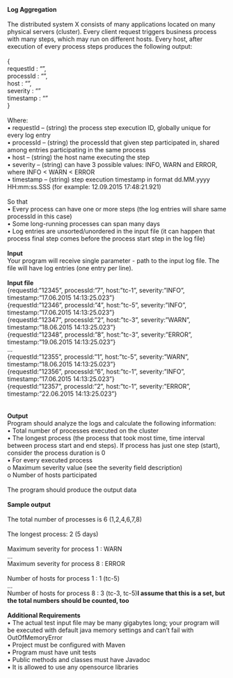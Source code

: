 <br><br>
<strong>Log Aggregation</strong>
<br><br>
The distributed system X consists of many applications located on many physical servers (cluster). Every client request triggers business process with many steps, which may run on different hosts. Every host, after execution of every process steps produces the following output:<br><br>
{<br>
	requestId : “”,<br>
	processId : “”,<br>
	host : “”,<br>
	severity : “”<br>
timestamp : “”<br>
}<br><br>
Where:<br>
•	requestId – (string) the process step execution ID, globally unique for every log entry<br>
•	processId – (string) the processId that given step participated in, shared among entries participating in the same process<br>
•	host – (string) the host name executing the step<br>
•	severity – (string) can have 3 possible values: INFO, WARN and ERROR, where INFO < WARN < ERROR<br>
•	timestamp – (string) step execution timestamp in format dd.MM.yyyy HH:mm:ss.SSS (for example: 12.09.2015 17:48:21.921)<br><br>
So that<br>
•	Every process can have one or more steps (the log entries will share same processId in this case)<br>
•	Some long-running processes can span many days<br>
•	Log entries are unsorted/unordered in the input file (it can happen that process final step comes before the process start step in the log file)<br><br>
<strong>Input</strong><br>
Your program will receive single parameter - path to the input log file. The file will have log entries (one entry per line). <br><br>
<strong>Input file</strong><br>
{requestId:”12345”, processId:”7”, host:”tc-1”, severity:”INFO”, timestamp:”17.06.2015 14:13:25.023”}<br>
{requestId:”12346”, processId:”4”, host:”tc-5”, severity:”INFO”, timestamp:”17.06.2015 14:13:25.023”}<br>
{requestId:”12347”, processId:”2”, host:”tc-3”, severity:”WARN”, timestamp:”18.06.2015 14:13:25.023”}<br>
{requestId:”12348”, processId:”8”, host:”tc-3”, severity:”ERROR”, timestamp:”19.06.2015 14:13:25.023”}<br>
…<br>
{requestId:”12355”, processId:”1”, host:”tc-5”, severity:”WARN”, timestamp:”18.06.2015 14:13:25.023”}<br>
{requestId:”12356”, processId:”6”, host:”tc-1”, severity:”INFO”, timestamp:”17.06.2015 14:13:25.023”}<br>
{requestId:”12357”, processId:”2”, host:”tc-1”, severity:”ERROR”, timestamp:”22.06.2015 14:13:25.023”}<br>
<br><br>
<strong>Output</strong><br>
Program should analyze the logs and calculate the following information:<br>
•	Total number of processes executed on the cluster<br>
•	The longest process (the process that took most time, time interval between process start and end steps). If process has just one step (start), consider the process duration is 0<br>
•	For every executed process<br>
	o	Maximum severity value (see the severity field description)<br>
	o	Number of hosts participated<br><br>
The program should produce the output data<br><br>
<strong>Sample output</strong><br><br>
The total number of processes is 6 (1,2,4,6,7,8)<br><br>
The longest process: 2 (5 days)<br><br>
Maximum severity for process 1 : WARN<br>
…<br>
Maximum severity for process 8 : ERROR<br>
<br>
Number of hosts for process 1 : 1  (tc-5)<br>
…<br>
Number of hosts for process 8 : 3  (tc-3, tc-5)<strong>I assume that this is a set, but the total numbers should be counted, too</strong><br><br>
<strong>Additional Requirements</strong><br>
•	The actual test input file may be many gigabytes long; your program will be executed with default java memory settings and can’t fail with OutOfMemoryError<br>
•	Project must be configured with Maven<br>
•	Program must have unit tests<br>
•	Public methods and classes must have Javadoc<br>
•	It is allowed to use any opensource libraries<br>

